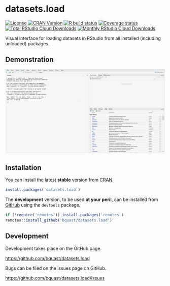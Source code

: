 datasets.load
========================
[![License](http://img.shields.io/badge/license-GPLv3-brightgreen.svg?style=flat)](http://www.gnu.org/licenses/gpl-3.0.html)
[![CRAN Version](http://www.r-pkg.org/badges/version/datasets.load)](https://cran.r-project.org/package=datasets.load)
[![R build status](https://github.com/bquast/datasets.load/workflows/R-CMD-check/badge.svg)](https://github.com/bquast/datasets.load/actions?workflow=R-CMD-check)
[![Coverage status](https://codecov.io/gh/bquast/datasets.load/branch/master/graph/badge.svg)](https://codecov.io/gh/bquast/datasets.load?branch=master)
[![Total RStudio Cloud Downloads](http://cranlogs.r-pkg.org/badges/grand-total/datasets.load?color=brightgreen)](https://cran.r-project.org/package=datasets.load)
[![Monthly RStudio Cloud Downloads](http://cranlogs.r-pkg.org/badges/datasets.load?color=brightgreen)](https://cran.r-project.org/package=datasets.load)

Visual interface for loading datasets in RStudio from all installed (including unloaded) packages.

Demonstration
---------------
![datasets.load GUI demonstration](https://github.com/bquast/R-demo-GIFs/blob/master/datasets.load.gif)


Installation
------------
You can install the latest **stable** version from [CRAN](https://cran.r-project.org/package=datasets.load).

```r
install.packages('datasets.load')
```

The **development** version, to be used **at your peril**, can be installed from [GitHub](https://github.com/bquast/datasets.load) using the `devtools` package.

```r
if (!require('remotes')) install.packages('remotes')
remotes::install_github('bquast/datasets.load')
```

Development
-------------
Development takes place on the GitHub page.

https://github.com/bquast/datasets.load

Bugs can be filed on the issues page on GitHub.

https://github.com/bquast/datasets.load/issues
